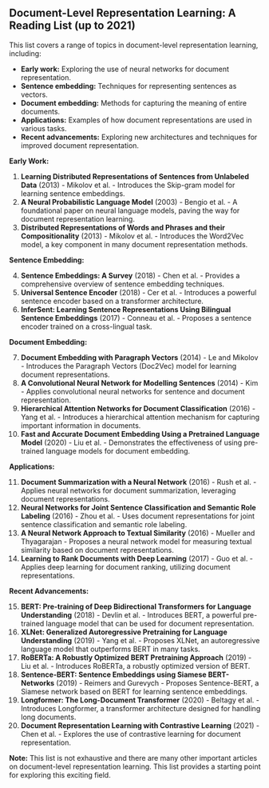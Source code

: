 ## Document-Level Representation Learning: A Reading List (up to 2021)

This list covers a range of topics in document-level representation learning, including:

* **Early work:** Exploring the use of neural networks for document representation.
* **Sentence embedding:** Techniques for representing sentences as vectors.
* **Document embedding:** Methods for capturing the meaning of entire documents.
* **Applications:** Examples of how document representations are used in various tasks.
* **Recent advancements:**  Exploring new architectures and techniques for improved document representation.

**Early Work:**

1. **Learning Distributed Representations of Sentences from Unlabeled Data** (2013) - Mikolov et al. - Introduces the Skip-gram model for learning sentence embeddings.
2. **A Neural Probabilistic Language Model** (2003) - Bengio et al. -  A foundational paper on neural language models, paving the way for document representation learning.
3. **Distributed Representations of Words and Phrases and their Compositionality** (2013) - Mikolov et al. - Introduces the Word2Vec model, a key component in many document representation methods.

**Sentence Embedding:**

4. **Sentence Embeddings: A Survey** (2018) - Chen et al. - Provides a comprehensive overview of sentence embedding techniques.
5. **Universal Sentence Encoder** (2018) - Cer et al. - Introduces a powerful sentence encoder based on a transformer architecture.
6. **InferSent:  Learning Sentence Representations Using  Bilingual Sentence Embeddings** (2017) - Conneau et al. -  Proposes a sentence encoder trained on a cross-lingual task.

**Document Embedding:**

7. **Document Embedding with Paragraph Vectors** (2014) - Le and Mikolov - Introduces the Paragraph Vectors (Doc2Vec) model for learning document representations.
8. **A Convolutional Neural Network for Modelling Sentences** (2014) - Kim -  Applies convolutional neural networks for sentence and document representation.
9. **Hierarchical Attention Networks for Document Classification** (2016) - Yang et al. -  Introduces a hierarchical attention mechanism for capturing important information in documents.
10. **Fast and Accurate Document Embedding Using a Pretrained Language Model** (2020) -  Liu et al. -  Demonstrates the effectiveness of using pre-trained language models for document embedding.

**Applications:**

11. **Document Summarization with a Neural Network** (2016) - Rush et al. -  Applies neural networks for document summarization, leveraging document representations.
12. **Neural Networks for Joint Sentence Classification and Semantic Role Labeling** (2016) - Zhou et al. -  Uses document representations for joint sentence classification and semantic role labeling.
13. **A Neural Network Approach to Textual Similarity** (2016) - Mueller and Thyagarajan -  Proposes a neural network model for measuring textual similarity based on document representations.
14. **Learning to Rank Documents with Deep Learning** (2017) - Guo et al. -  Applies deep learning for document ranking, utilizing document representations.

**Recent Advancements:**

15. **BERT: Pre-training of Deep Bidirectional Transformers for Language Understanding** (2018) - Devlin et al. -  Introduces BERT, a powerful pre-trained language model that can be used for document representation.
16. **XLNet: Generalized Autoregressive Pretraining for Language Understanding** (2019) - Yang et al. -  Proposes XLNet, an autoregressive language model that outperforms BERT in many tasks.
17. **RoBERTa: A Robustly Optimized BERT Pretraining Approach** (2019) - Liu et al. -  Introduces RoBERTa, a robustly optimized version of BERT.
18. **Sentence-BERT: Sentence Embeddings using Siamese BERT-Networks** (2019) - Reimers and Gurevych -  Proposes Sentence-BERT, a Siamese network based on BERT for learning sentence embeddings.
19. **Longformer: The Long-Document Transformer** (2020) - Beltagy et al. -  Introduces Longformer, a transformer architecture designed for handling long documents.
20. **Document Representation Learning with Contrastive Learning** (2021) -  Chen et al. -  Explores the use of contrastive learning for document representation.

**Note:** This list is not exhaustive and there are many other important articles on document-level representation learning. This list provides a starting point for exploring this exciting field.